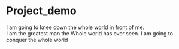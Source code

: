# Project_demo
I am going to knee down the whole world in front of me.
<br>
I am the greatest man the Whole world has ever seen.
I am going to conquer the whole world

